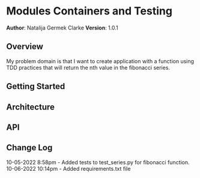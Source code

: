 # Modules Containers and Testing

**Author**: Natalija Germek Clarke
**Version**: 1.0.1

## Overview
My problem domain is that I want to create application with a function using TDD practices that will return the nth value in the fibonacci series.

## Getting Started
<!-- What are the steps that a user must take in order to build this app on their own machine and get it running? -->

## Architecture
<!-- Provide a detailed description of the application design. What technologies (languages, libraries, etc) you're using, and any other relevant design information. This is also an area which you can include any visuals; flow charts, example usage gifs, screen captures, etc.-->

## API
<!-- Provide detailed instructions for your applications usage. This should include any methods or endpoints available to the user/client/developer. Each section should be formatted to provide clear syntax for usage, example calls including input data requirements and options, and example responses or return values. -->

## Change Log
10-05-2022 8:58pm - Added tests to test_series.py for fibonacci function. 
10-06-2022 10:14pm - Added requirements.txt file

